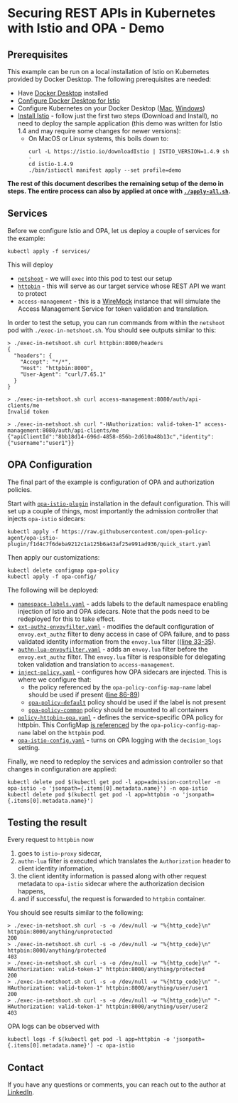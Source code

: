 # Securing REST APIs in Kubernetes with Istio and OPA - Demo

## Prerequisites
This example can be run on a local installation of Istio on Kubernetes provided by Docker Desktop. 
The following prerequisites are needed:
* Have [Docker Desktop](https://docs.docker.com/) installed
* [Configure Docker Desktop for Istio](https://istio.io/docs/setup/platform-setup/docker/) 
* Configure Kubernetes on your Docker Desktop ([Mac](https://docs.docker.com/docker-for-mac/#kubernetes), [Windows](https://docs.docker.com/docker-for-windows/kubernetes/))
* [Install Istio](https://archive.istio.io/v1.4/docs/setup/getting-started/) - follow just the first two steps (Download and Install), no need to deploy the sample application (this demo was written for Istio 1.4 and may require some changes for newer versions):
    * On MacOS or Linux systems, this boils down to: 
        ```
        curl -L https://istio.io/downloadIstio | ISTIO_VERSION=1.4.9 sh -
        cd istio-1.4.9
        ./bin/istioctl manifest apply --set profile=demo
        ```
    
**The rest of this document describes the remaining setup of the demo in steps. The entire process can also by applied at once with [`./apply-all.sh`](apply-all.sh).**

## Services
Before we configure Istio and OPA, let us deploy a couple of services for the example:

```shell script
kubectl apply -f services/
``` 
This will deploy
* [`netshoot`](https://github.com/nicolaka/netshoot) - we will `exec` into this pod to test our setup
* [`httpbin`](https://httpbin.org/) - this will serve as our target service whose REST API we want to protect
* `access-management` - this is a [WireMock](http://wiremock.org/) instance that will simulate the Access Management Service for token validation and translation.

In order to test the setup, you can run commands from within the `netshoot` pod with `./exec-in-netshoot.sh`. You should see outputs similar to this:

```
> ./exec-in-netshoot.sh curl httpbin:8000/headers
{
  "headers": {
    "Accept": "*/*",
    "Host": "httpbin:8000",
    "User-Agent": "curl/7.65.1"
  }
}

> ./exec-in-netshoot.sh curl access-management:8080/auth/api-clients/me
Invalid token

> ./exec-in-netshoot.sh curl "-HAuthorization: valid-token-1" access-management:8080/auth/api-clients/me
{"apiClientId":"8bb18d14-696d-4858-856b-2d610a48b13c","identity":{"username":"user1"}}
```  

## OPA Configuration
The final part of the example is configuration of OPA and authorization policies.

Start with [`opa-istio-plugin`](https://github.com/open-policy-agent/opa-istio-plugin) installation in the default configuration. This will set up a couple of things, most importantly the admission controller that injects `opa-istio` sidecars:
```shell script
kubectl apply -f https://raw.githubusercontent.com/open-policy-agent/opa-istio-plugin/f1d4c7f6deba9212c1a125b6a43af25e991ad936/quick_start.yaml
``` 

Then apply our customizations:
```shell script
kubectl delete configmap opa-policy
kubectl apply -f opa-config/
```

The following will be deployed:
* [`namespace-labels.yaml`](opa-config/namespace-labels.yaml) - adds labels to the default namespace enabling injection of Istio and OPA sidecars. Note that the pods need to be redeployed for this to take effect.  
* [`ext-authz-envoyfilter.yaml`](opa-config/ext-authz-envoyfilter.yaml) - modifies the default configuration of `envoy.ext_authz` filter to deny access in case of OPA failure, and to pass validated identity information from the `envoy.lua` filter (([line 33-35](opa-config/inject-policy.yaml#L33)).
* [`authn-lua-envoyfilter.yaml`](opa-config/authn-lua-envoyfilter.yaml) - adds an `envoy.lua` filter before the `envoy.ext_authz` filter. The `envoy.lua` filter is responsible for delegating token validation and translation to `access-management`. 
* [`inject-policy.yaml`](opa-config/inject-policy.yaml) - configures how OPA sidecars are injected. This is where we configure that:
    * the policy referenced by the `opa-policy-config-map-name` label should be used if present ([line 86-89](opa-config/inject-policy.yaml#L86))
    * [`opa-policy-default`](opa-config/opa-policy-default.yaml) policy should be used if the label is not present 
    * [`opa-policy-common`](opa-config/opa-policy-common.yaml) policy should be mounted to all containers 
* [`policy-httpbin-opa.yaml`](opa-config/opa-policy-httpbin.yaml) - defines the service-specific OPA policy for httpbin. This ConfigMap [is referenced](services/httpbin.yaml#L28) by the `opa-policy-config-map-name` label on the `httpbin` pod.
* [`opa-istio-config.yaml`](opa-config/opa-istio-config.yaml) - turns on OPA logging with the `decision_logs` setting.

Finally, we need to redeploy the services and admission controller so that changes in configuration are applied:

```shell script
kubectl delete pod $(kubectl get pod -l app=admission-controller -n opa-istio -o 'jsonpath={.items[0].metadata.name}') -n opa-istio
kubectl delete pod $(kubectl get pod -l app=httpbin -o 'jsonpath={.items[0].metadata.name}')
```

## Testing the result
Every request to `httpbin` now
1. goes to `istio-proxy` sidecar,
2. `authn-lua` filter is executed which translates the `Authorization` header to client identity information,
3. the client identity information is passed along with other request metadata to `opa-istio` sidecar where the authorization decision happens,
4. and if successful, the request is forwarded to `httpbin` container.

You should see results similar to the following:

```
> ./exec-in-netshoot.sh curl -s -o /dev/null -w "%{http_code}\n" httpbin:8000/anything/unprotected
200
> ./exec-in-netshoot.sh curl -s -o /dev/null -w "%{http_code}\n" httpbin:8000/anything/protected
403
> ./exec-in-netshoot.sh curl -s -o /dev/null -w "%{http_code}\n" "-HAuthorization: valid-token-1" httpbin:8000/anything/protected
200
> ./exec-in-netshoot.sh curl -s -o /dev/null -w "%{http_code}\n" "-HAuthorization: valid-token-1" httpbin:8000/anything/user/user1
200
> ./exec-in-netshoot.sh curl -s -o /dev/null -w "%{http_code}\n" "-HAuthorization: valid-token-1" httpbin:8000/anything/user/user2
403
```

OPA logs can be observed with
```shell script
kubectl logs -f $(kubectl get pod -l app=httpbin -o 'jsonpath={.items[0].metadata.name}') -c opa-istio
```

## Contact
If you have any questions or comments, you can reach out to the author at [LinkedIn](https://www.linkedin.com/in/jmichelfeit/).
